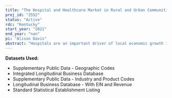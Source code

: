 ```yaml
---
title: "The Hospital and Healthcare Market in Rural and Urban Communities"
proj_id: "2552"
status: "Active"
rdc: "Kentucky"
start_year: "2021"
end_year: "nan"
pi: "Alison Davis"
abstract: "Hospitals are an important driver of local economic growth in rural communities. Hospitals, and other healthcare facilities, help communities maintain a high quality of life and a healthy workforce, which are important factors for firms choosing a location. In this project, we will describe changes in hospital markets and how those changes affect economic growth, particularly in rural communities. Using data from the Longitudinal Business Database, the Integrated Longitudinal Business Database, and the County Business Patterns Business Register from 1987 through 2021 as available, we will examine the short-term and long-term effects that hospital entries and exits have on the number of establishments located in a community and the level of employment and payroll for both non-hospital health care sectors and non-health care sectors. We will also use a double hurdle model to estimate the impact that a hospital has on firm location decisions. This model allows us to measure both the probability that firms would not locate in a community without a hospital and the probability that firms would not locate in the community even if a hospital were present. Estimates of probabilities will be provided for the each 2-digit NAICS code."
---
```


**Datasets Used:**

  - Supplementary Public Data - Geographic Codes 
  - Integrated Longitudinal Business Database 
  - Supplementary Public Data - Industry and Product Codes 
  - Longitudinal Business Database - With EIN and Revenue 
  - Standard Statistical Establishment Listing 

